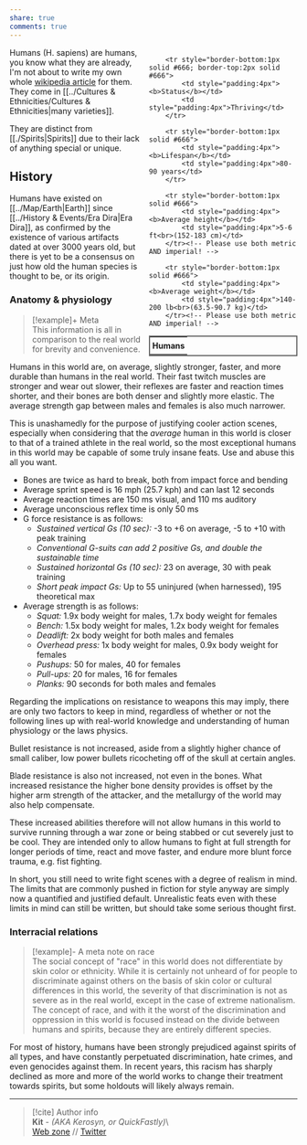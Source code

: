 ```yaml
---  
share: true  
comments: true  
---  
```

<div style="float:right; clear:right; width:260px; margin:0 0 0 14; border-collapse:collapse">  
  <table style="float:right; clear:right; width:260px; margin:0 0 0 14; border:2px solid #666; line-height:1.5; border-collapse:collapse; font-size:smaller">  
	<tr>  
		<th colspan="2" style="border-bottom:2px solid #666; font-size:larger; padding:4px; text-align:center">Humans</th>  
	</tr>  
	  
		<tr style="border-bottom:1px solid #666; border-top:2px solid #666">  
			<td style="padding:4px"><b>Status</b></td>  
			<td style="padding:4px">Thriving</td>  
		</tr>  
	  
		<tr style="border-bottom:1px solid #666">  
			<td style="padding:4px"><b>Lifespan</b></td>  
			<td style="padding:4px">80-90 years</td>  
		</tr>  
	  
		<tr style="border-bottom:1px solid #666">  
			<td style="padding:4px"><b>Average height</b></td>  
			<td style="padding:4px">5-6 ft<br>(152-183 cm)</td>  
		</tr><!-- Please use both metric AND imperial! -->  
		  
		<tr style="border-bottom:1px solid #666">  
			<td style="padding:4px"><b>Average weight</b></td>  
			<td style="padding:4px">140-200 lb<br>(63.5-90.7 kg)</td>  
		</tr><!-- Please use both metric AND imperial! -->  
		  
  </table>  
</div>  
  
Humans (H. sapiens) are humans, you know what they are already, I'm not about to write my own whole [wikipedia article](https://en.wikipedia.org/wiki/Human) for them. They come in [[../Cultures & Ethnicities/Cultures & Ethnicities|many varieties]].  
  
They are distinct from [[./Spirits|Spirits]] due to their lack of anything special or unique.  
  
## History  
  
Humans have existed on [[../Map/Earth|Earth]] since [[../History & Events/Era Dira|Era Dira]], as confirmed by the existence of various artifacts dated at over 3000 years old, but there is yet to be a consensus on just how old the human species is thought to be, or its origin.  
  
### Anatomy & physiology  
  
> [!example]+ Meta  
> This information is all in comparison to the real world for brevity and convenience.  
  
Humans in this world are, on average, slightly stronger, faster, and more durable than humans in the real world. Their fast twitch muscles are stronger and wear out slower, their reflexes are faster and reaction times shorter, and their bones are both denser and slightly more elastic. The average strength gap between males and females is also much narrower.  
  
This is unashamedly for the purpose of justifying cooler action scenes, especially when considering that the *average* human in this world is closer to that of a trained athlete in the real world, so the most exceptional humans in this world may be capable of some truly insane feats. Use and abuse this all you want.  
  
- Bones are twice as hard to break, both from impact force and bending  
- Average sprint speed is 16 mph (25.7 kph) and can last 12 seconds  
- Average reaction times are 150 ms visual, and 110 ms auditory  
- Average unconscious reflex time is only 50 ms  
- G force resistance is as follows:  
	- *Sustained vertical Gs (10 sec):* -3 to +6 on average, -5 to +10 with peak training  
	- *Conventional G-suits can add 2 positive Gs, and double the sustainable time*  
	- *Sustained horizontal Gs (10 sec):* 23 on average, 30 with peak training  
	- *Short peak impact Gs:* Up to 55 uninjured (when harnessed), 195 theoretical max  
- Average strength is as follows:  
	- *Squat:* 1.9x body weight for males, 1.7x body weight for females  
	- *Bench:* 1.5x body weight for males, 1.2x body weight for females  
	- *Deadlift:* 2x body weight for both males and females  
	- *Overhead press:* 1x body weight for males, 0.9x body weight for females  
	- *Pushups:* 50 for males, 40 for females  
	- *Pull-ups:* 20 for males, 16 for females  
	- *Planks:* 90 seconds for both males and females  
  
Regarding the implications on resistance to weapons this may imply, there are only two factors to keep in mind, regardless of whether or not the following lines up with real-world knowledge and understanding of human physiology or the laws physics.  
  
Bullet resistance is not increased, aside from a slightly higher chance of small caliber, low power bullets ricocheting off of the skull at certain angles.  
  
Blade resistance is also not increased, not even in the bones. What increased resistance the higher bone density provides is offset by the higher arm strength of the attacker, and the metallurgy of the world may also help compensate.  
  
These increased abilities therefore will not allow humans in this world to survive running through a war zone or being stabbed or cut severely just to be cool. They are intended only to allow humans to fight at full strength for longer periods of time, react and move faster, and endure more blunt force trauma, e.g. fist fighting.  
  
In short, you still need to write fight scenes with a degree of realism in mind. The limits that are commonly pushed in fiction for style anyway are simply now a quantified and justified default. Unrealistic feats even with these limits in mind can still be written, but should take some serious thought first.  
  
### Interracial relations  
  
> [!example]- A meta note on race  
> The social concept of "race" in this world does not differentiate by skin color or ethnicity. While it is certainly not unheard of for people to discriminate against others on the basis of skin color or cultural differences in this world, the severity of that discrimination is not as severe as in the real world, except in the case of extreme nationalism. The concept of race, and with it the worst of the discrimination and oppression in this world is focused instead on the divide between humans and spirits, because they are entirely different species.  
  
For most of history, humans have been strongly prejudiced against spirits of all types, and have constantly perpetuated discrimination, hate crimes, and even genocides against them. In recent years, this racism has sharply declined as more and more of the world works to change their treatment towards spirits, but some holdouts will likely always remain.  
  
-----  
> [!cite] Author info  
> **Kit** - *(AKA Kerosyn, or QuickFastly)*\  
> [Web zone](https://kitabe.link) // [Twitter](https://twitter.com/Kerosyn_)